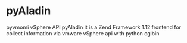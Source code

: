 # pyAladin
pyvmomi vSphere API
pyAladin it is a Zend Framework 1.12 frontend for collect information via vmware vSphere api with python cgibin
